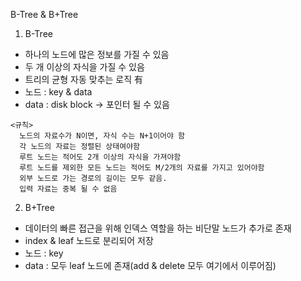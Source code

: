 B-Tree & B+Tree

1. B-Tree
- 하나의 노드에 많은 정보를 가질 수 있음
- 두 개 이상의 자식을 가질 수 있음
- 트리의 균형 자동 맞추는 로직 有
- 노드 : key & data
- data : disk block -> 포인터 될 수 있음

```
<규칙>
  노드의 자료수가 N이면, 자식 수는 N+1이어야 함
  각 노드의 자료는 정렬된 상태여야함
  루트 노드는 적어도 2개 이상의 자식을 가져야함
  루트 노드를 제외한 모든 노드는 적어도 M/2개의 자료를 가지고 있어야함
  외부 노드로 가는 경로의 길이는 모두 같음.
  입력 자료는 중복 될 수 없음
```


2. B+Tree 
- 데이터의 빠른 접근을 위해 인덱스 역할을 하는 비단말 노드가 추가로 존재
- index & leaf 노드로 분리되어 저장
- 노드 : key
- data : 모두 leaf 노드에 존재(add & delete 모두 여기에서 이루어짐)